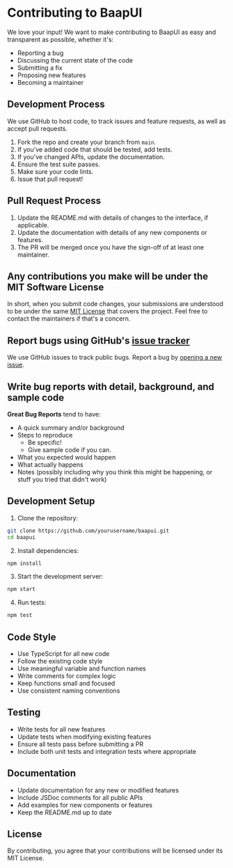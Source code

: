 # Contributing to BaapUI

We love your input! We want to make contributing to BaapUI as easy and transparent as possible, whether it's:

- Reporting a bug
- Discussing the current state of the code
- Submitting a fix
- Proposing new features
- Becoming a maintainer

## Development Process

We use GitHub to host code, to track issues and feature requests, as well as accept pull requests.

1. Fork the repo and create your branch from `main`.
2. If you've added code that should be tested, add tests.
3. If you've changed APIs, update the documentation.
4. Ensure the test suite passes.
5. Make sure your code lints.
6. Issue that pull request!

## Pull Request Process

1. Update the README.md with details of changes to the interface, if applicable.
2. Update the documentation with details of any new components or features.
3. The PR will be merged once you have the sign-off of at least one maintainer.

## Any contributions you make will be under the MIT Software License

In short, when you submit code changes, your submissions are understood to be under the same [MIT License](http://choosealicense.com/licenses/mit/) that covers the project. Feel free to contact the maintainers if that's a concern.

## Report bugs using GitHub's [issue tracker](https://github.com/yourusername/baapui/issues)

We use GitHub issues to track public bugs. Report a bug by [opening a new issue](https://github.com/yourusername/baapui/issues/new).

## Write bug reports with detail, background, and sample code

**Great Bug Reports** tend to have:

- A quick summary and/or background
- Steps to reproduce
  - Be specific!
  - Give sample code if you can.
- What you expected would happen
- What actually happens
- Notes (possibly including why you think this might be happening, or stuff you tried that didn't work)

## Development Setup

1. Clone the repository:
```bash
git clone https://github.com/yourusername/baapui.git
cd baapui
```

2. Install dependencies:
```bash
npm install
```

3. Start the development server:
```bash
npm start
```

4. Run tests:
```bash
npm test
```

## Code Style

- Use TypeScript for all new code
- Follow the existing code style
- Use meaningful variable and function names
- Write comments for complex logic
- Keep functions small and focused
- Use consistent naming conventions

## Testing

- Write tests for all new features
- Update tests when modifying existing features
- Ensure all tests pass before submitting a PR
- Include both unit tests and integration tests where appropriate

## Documentation

- Update documentation for any new or modified features
- Include JSDoc comments for all public APIs
- Add examples for new components or features
- Keep the README.md up to date

## License

By contributing, you agree that your contributions will be licensed under its MIT License. 